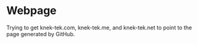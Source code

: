 Webpage
=================

Trying to get knek-tek.com, knek-tek.me, and knek-tek.net to point to the page generated by GitHub.
